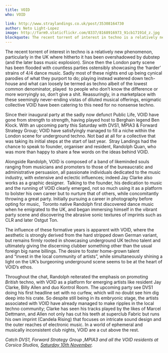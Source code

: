 ```yaml
---
title: VOID
who: VOID

link: http://www.straylandings.co.uk/post/35308164730
author: Neto Light-Lopez
image: http://farm9.staticflickr.com/8337/8168916973_91cb17191d_z.jpg
blockquote: The recent torrent of interest in techno is a relatively new phenomenon, particularly in the UK where hitherto it has been overshadowed by dubstep (and the later bass music explosion). Since then the London party scene has been flooded with countless parties ostensibly showcasing the ‘harder’ strains of 4/4 dance music. Sadly most of these nights end up being cynical parodies of what they purport to do; playing instead watered down tech-house and what can loosely be termed as techno albeit of the lowest common denominator, played  to people who don’t know the difference or more worryingly so, don’t give a shit. Reassuringly, in a marketplace with these seemingly never-ending vistas of diluted musical offerings, enigmatic collective VOID have been catering to this need for no nonsense techno.
---
```


The recent torrent of interest in techno is a relatively new phenomenon, particularly in the UK where hitherto it has been overshadowed by dubstep (and the later bass music explosion). Since then the London party scene has been flooded with countless parties ostensibly showcasing the ‘harder’ strains of 4/4 dance music. Sadly most of these nights end up being cynical parodies of what they purport to do; playing instead watered down tech-house and what can loosely be termed as techno albeit of the lowest common denominator, played  to people who don’t know the difference or more worryingly so, don’t give a shit. Reassuringly, in a marketplace with these seemingly never-ending vistas of diluted musical offerings, enigmatic collective VOID have been catering to this need for no nonsense techno.

Since their inaugural party at the sadly now defunct Public Life, VOID have gone from strength to strength, having played host to Berghain legend Ben Klock. With an upcoming party this Saturday with DVS1, MPIA3 & Forward Strategy Group; VOID have satisfyingly managed to fill a niche within the London scene for underground techno. Not bad at all for a collective that was taking its initial steps at the start of last year.  Stray Landings had the chance to speak to founder, organiser and resident, Randolph Quan, who was more than happy to share a few words on the ideas behind VOID. 

Alongside Randolph, VOID is composed of a band of likeminded souls ranging from musicians and promoters to those of the bureaucratic and administrative persuasion, all passionate individuals dedicated to the music industry, with extensive and eclectic influences; indeed Jay Clarke also works as a graphic designer.  Talking to the founder, his dedication to music and the running of VOID clearly emerged, not so much using it as a platform to bolster his own career but to nurture that of others, while concomitantly throwing a great party. Initially pursuing a career in photography before opting for music,  Toronto native Randolph first discovered dance music when he emigrated to the UK, and began immersing himself in the vibrant party scene and discovering the abrasive sonic textures of imprints such as CLR and later Ostgut Ton. 

The influence of these formative years is apparent with VOID, where the aesthetic is strongly derived from the hard stripped down German variant, but remains firmly rooted in showcasing underground UK techno talent and ultimately giving the discerning clubber something other than the usual foreign big name billings. The desire to foster home-grown talent and “invest in the local community of artists”, while simultaneously shining a light on the UK’s burgeoning underground scene seems to be at the heart of VOID’s ethos. 

Throughout the chat, Randolph reiterated the emphasis on promoting _British_ techno, with VOID as a platform for emerging artists like resident Jay Clarke, Billy Allen and duo Kontrol Room. The upcoming party see DVS1 doing his first headline set with no curfew, which will no doubt see him dig deep into his crate. So despite still being in its embryonic stage, the artists associated with VOID have already managed to make ripples in the local techno community; Clarke has seen his tracks played by the likes of Marcel Dettmann, and Allen not only has cut his teeth at superclub Fabric but runs his own imprint (Candela Rising) that focuses on intricate sound design and the outer reaches of electronic music. In a world of ephemeral and musically inconsistent club nights, VOID are a cut above the rest.

_Catch DVS1, Forward Strategy Group ,MPIA3 and all the VOID residents at Corsica Studios, [Saturday 10th November](http://www.residentadvisor.net/event.aspx?406683)._